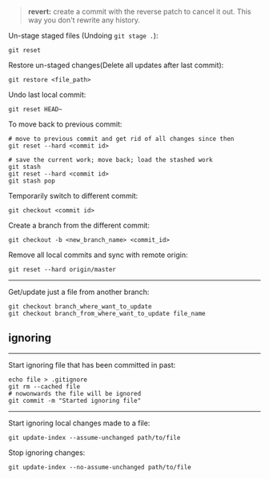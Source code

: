 
> **revert:** create a commit with the reverse patch to cancel it out. This way you don't rewrite any history.


Un-stage staged files (Undoing `git stage .`):
```shell
git reset
```


Restore un-staged changes(Delete all updates after last commit):
```shell
git restore <file_path>
```


Undo last local commit:
```shell
git reset HEAD~
```


To  move back to previous commit:
```shell
# move to previous commit and get rid of all changes since then
git reset --hard <commit id>

# save the current work; move back; load the stashed work
git stash
git reset --hard <commit id>
git stash pop
```

Temporarily switch to different commit:
```shell
git checkout <commit id>
```

Create a branch from the different commit:
```shell
git checkout -b <new_branch_name> <commit_id>
```

Remove all local commits and sync with remote origin:
```shell
git reset --hard origin/master
```


----

Get/update just a file from another branch:
```shell
git checkout branch_where_want_to_update
git checkout branch_from_where_want_to_update file_name
```

## ignoring
---
Start ignoring file that has been committed in past:
```shell
echo file > .gitignore
git rm --cached file
# nowonwards the file will be ignored
git commit -m "Started ignoring file"
```

---
Start ignoring local changes made to a file:
```shell
git update-index --assume-unchanged path/to/file
```

Stop ignoring changes:
```shell
git update-index --no-assume-unchanged path/to/file
```